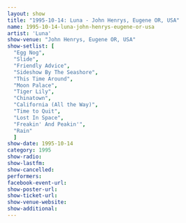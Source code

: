 ```yaml
---
layout: show
title: "1995-10-14: Luna - John Henrys, Eugene OR, USA"
name: 1995-10-14-luna-john-henrys-eugene-or-usa
artist: 'Luna'
show-venue: "John Henrys, Eugene OR, USA"
show-setlist: [
  "Egg Nog",
  "Slide",
  "Friendly Advice",
  "Sideshow By The Seashore",
  "This Time Around",
  "Moon Palace",
  "Tiger Lily",
  "Chinatown",
  "California (All the Way)",
  "Time to Quit",
  "Lost In Space",
  "Freakin' And Peakin'",
  "Rain"
  ]
show-date: 1995-10-14
category: 1995
show-radio: 
show-lastfm: 
show-cancelled: 
performers: 
facebook-event-url: 
show-poster-url: 
show-ticket-url: 
show-venue-website: 
show-additional: 
---
```


